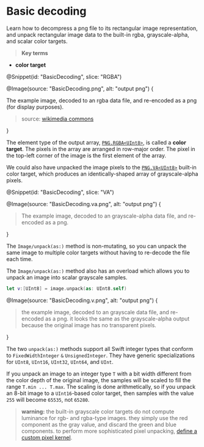 # Basic decoding

Learn how to decompress a png file to its rectangular image representation, and unpack rectangular image data to the built-in rgba, grayscale-alpha, and scalar color targets.

> **Key terms**

-   **color target**

@Snippet(id: "BasicDecoding", slice: "RGBA")

@Image(source: "BasicDecoding.png", alt: "output png") {

The example image, decoded to an rgba data file, and re-encoded as a png (for display purposes).

> source: [wikimedia commons](https://commons.wikimedia.org/wiki/File:Ada_Lovelace_portrait.jpg)

}

The element type of the output array, [`PNG.RGBA<UInt8>`](/PNG/RGBA), is called a **color target**. The pixels in the array are arranged in row-major order. The pixel in the top-left corner of the image is the first element of the array.

We could also have unpacked the image pixels to the [`PNG.VA<UInt8>`](/PNG/VA) built-in color target, which produces an identically-shaped array of grayscale-alpha pixels.

@Snippet(id: "BasicDecoding", slice: "VA")

@Image(source: "BasicDecoding.va.png", alt: "output png") {

> The example image, decoded to an grayscale-alpha data file, and re-encoded as a png.

}

The ``Image/unpack(as:)`` method is non-mutating, so you can unpack the same image to multiple color targets without having to re-decode the file each time.

The ``Image/unpack(as:)`` method also has an overload which allows you to unpack an image into scalar grayscale samples.

```swift
let v:[UInt8] = image.unpack(as: UInt8.self)
```

@Image(source: "BasicDecoding.v.png", alt: "output png") {

> the example image, decoded to an grayscale data file, and re-encoded as a png. it looks the same as the grayscale-alpha output because the original image has no transparent pixels.

}

The two `unpack(as:)` methods support all Swift integer types that conform to ``FixedWidthInteger`` `&` ``UnsignedInteger``. They have generic specializations for ``UInt8``, ``UInt16``, ``UInt32``, ``UInt64``, and ``UInt``.

If you unpack an image to an integer type `T` with a bit width different from the color depth of the original image, the samples will be scaled to fill the range `T.min ... T.max`. The scaling is done arithmetically, so if you unpack an 8-bit image to a ``UInt16``-based color target, then samples with the value `255` will become `65535`, not `65280`.

> **warning:** the built-in grayscale color targets do not compute luminance for rgb- and rgba-type images. they simply use the red component as the gray value, and discard the green and blue components. to perform more sophisticated pixel unpacking, [define a custom pixel kernel](CustomColor).
